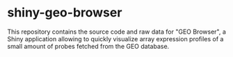 # shiny-geo-browser
This repository contains the source code and raw data for "GEO Browser", a Shiny application allowing to quickly visualize array expression profiles of a small amount of probes fetched from the GEO database.
